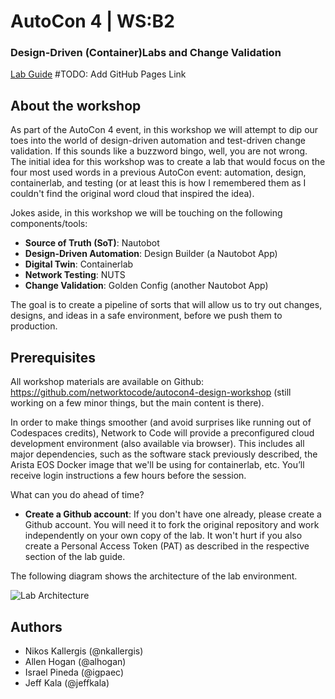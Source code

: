 # AutoCon 4 | WS:B2
### Design-Driven (Container)Labs and Change Validation

[Lab Guide](./docs/index.md) #TODO: Add GitHub Pages Link

## About the workshop
As part of the AutoCon 4 event, in this workshop we will attempt to dip our toes into the world of design-driven automation and test-driven change validation. If this sounds like a buzzword bingo, well, you are not wrong. The initial idea for this workshop was to create a lab that would focus on the four most used words in a previous AutoCon event: automation, design, containerlab, and testing (or at least this is how I remembered them as I couldn't find the original word cloud that inspired the idea).

Jokes aside, in this workshop we will be touching on the following components/tools:
- **Source of Truth (SoT)**: Nautobot
- **Design-Driven Automation**: Design Builder (a Nautobot App)
- **Digital Twin**: Containerlab
- **Network Testing**: NUTS
- **Change Validation**: Golden Config (another Nautobot App)

The goal is to create a pipeline of sorts that will allow us to try out changes, designs, and ideas in a safe environment, before we push them to production.


## Prerequisites
All workshop materials are available on Github: https://github.com/networktocode/autocon4-design-workshop (still working on a few minor things, but the main content is there).

In order to make things smoother (and avoid surprises like running out of Codespaces credits), Network to Code will provide a preconfigured cloud development environment (also available via browser). This includes all major dependencies, such as the software stack previously described, the Arista EOS Docker image that we'll be using for containerlab, etc. You’ll receive login instructions a few hours before the session.

What can you do ahead of time?
- **Create a Github account**: If you don't have one already, please create a Github account. You will need it to fork the original repository and work independently on your own copy of the lab. It won't hurt if you also create a Personal Access Token (PAT) as described in the respective section of the lab guide.

The following diagram shows the architecture of the lab environment.

![Lab Architecture](./lab_guide/images/lab_architecture.png)


## Authors
- Nikos Kallergis (@nkallergis)
- Allen Hogan (@alhogan)
- Israel Pineda (@igpaec)
- Jeff Kala (@jeffkala)